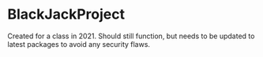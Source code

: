 # BlackJackProject
Created for a class in 2021. Should still function, but needs to be updated to latest packages to avoid any security flaws. 
